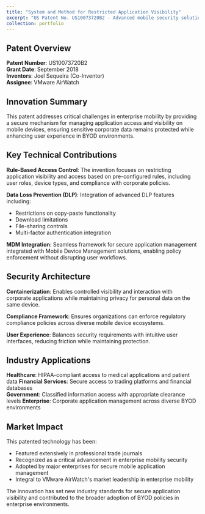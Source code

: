 ```yaml
---
title: "System and Method for Restricted Application Visibility"
excerpt: "US Patent No. US10073720B2 - Advanced mobile security solution providing controlled application access and visibility based on corporate policies."
collection: portfolio
---
```


## Patent Overview

**Patent Number**: US10073720B2  
**Grant Date**: September 2018  
**Inventors**: Joel Sequeira (Co-Inventor)  
**Assignee**: VMware AirWatch  

## Innovation Summary

This patent addresses critical challenges in enterprise mobility by providing a secure mechanism for managing application access and visibility on mobile devices, ensuring sensitive corporate data remains protected while enhancing user experience in BYOD environments.

## Key Technical Contributions

**Rule-Based Access Control**: The invention focuses on restricting application visibility and access based on pre-configured rules, including user roles, device types, and compliance with corporate policies.

**Data Loss Prevention (DLP)**: Integration of advanced DLP features including:
- Restrictions on copy-paste functionality
- Download limitations
- File-sharing controls
- Multi-factor authentication integration

**MDM Integration**: Seamless framework for secure application management integrated with Mobile Device Management solutions, enabling policy enforcement without disrupting user workflows.

## Security Architecture

**Containerization**: Enables controlled visibility and interaction with corporate applications while maintaining privacy for personal data on the same device.

**Compliance Framework**: Ensures organizations can enforce regulatory compliance policies across diverse mobile device ecosystems.

**User Experience**: Balances security requirements with intuitive user interfaces, reducing friction while maintaining protection.

## Industry Applications

**Healthcare**: HIPAA-compliant access to medical applications and patient data
**Financial Services**: Secure access to trading platforms and financial databases  
**Government**: Classified information access with appropriate clearance levels
**Enterprise**: Corporate application management across diverse BYOD environments

## Market Impact

This patented technology has been:
- Featured extensively in professional trade journals
- Recognized as a critical advancement in enterprise mobility security
- Adopted by major enterprises for secure mobile application management
- Integral to VMware AirWatch's market leadership in enterprise mobility

The innovation has set new industry standards for secure application visibility and contributed to the broader adoption of BYOD policies in enterprise environments.